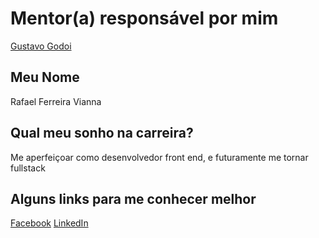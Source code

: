 # Mentor(a) responsável por mim

[Gustavo Godoi](/mentores/perfis/gustavo_godoi.md)

## Meu Nome

Rafael Ferreira Vianna

## Qual meu sonho na carreira?

Me aperfeiçoar como desenvolvedor front end, e futuramente me tornar fullstack

## Alguns links para me conhecer melhor

[Facebook](https://www.facebook.com/rafael.ferreira.1806)
[LinkedIn](https://www.linkedin.com/in/rafael-ferreira-52009996?trk=nav_responsive_tab_profile)
